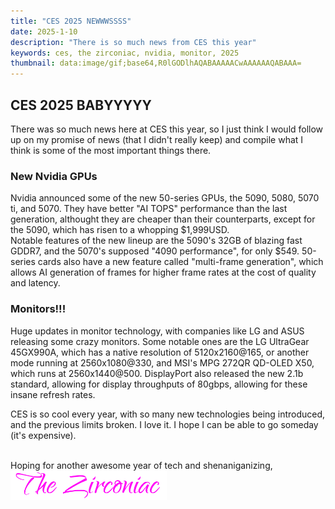 ```yaml
---
title: "CES 2025 NEWWWSSSS"
date: 2025-1-10
description: "There is so much news from CES this year"
keywords: ces, the zirconiac, nvidia, monitor, 2025
thumbnail: data:image/gif;base64,R0lGODlhAQABAAAAACwAAAAAAQABAAA=
---
```

<h2 id="heading">CES 2025 BABYYYYY</h2>
There was so much news here at CES this year, so I just think I would follow up on my promise of news (that I didn't really keep) and compile what I think is some of the most important things there.  
  
<br>
<h3 id="heading">New Nvidia GPUs</h3>
Nvidia announced some of the new 50-series GPUs, the 5090, 5080, 5070 ti, and 5070. They have better "AI TOPS" performance than the last generation, althought they are cheaper than their counterparts, except for the 5090, which has risen to a whopping $1,999USD.  
  
<br>
Notable features of the new lineup are the 5090's 32GB of blazing fast GDDR7, and the 5070's supposed "4090 performance", for only $549. 50-series cards also have a new feature called "multi-frame generation", which allows AI generation of frames for higher frame rates at the cost of quality and latency.  
  
<br>
<h3 id="heading">Monitors!!!</h3>
Huge updates in monitor technology, with companies like LG and ASUS releasing some crazy monitors.  
Some notable ones are the LG UltraGear 45GX990A, which has a native resolution of 5120x2160@165, or another mode running at 2560x1080@330, and MSI's MPG 272QR QD-OLED X50, which runs at 2560x1440@500.  
DisplayPort also released the new 2.1b standard, allowing for display throughputs of 80gbps, allowing for these insane refresh rates.  
  

CES is so cool every year, with so many new technologies being introduced, and the previous limits broken. I love it. I hope I can be able to go someday (it's expensive).
&nbsp;  
&nbsp;  

Hoping for another awesome year of tech and shenaniganizing,  
<img src="https://github.com/ZirconiaCubed3v2/ZirconiaCubed3v2.github.io/blob/main/_images/sig.png?raw=true" alt="signature" style="width:250px;"/>
